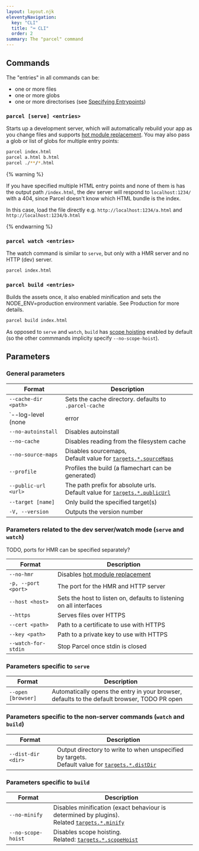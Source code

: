 ```yaml
---
layout: layout.njk
eleventyNavigation:
  key: "CLI"
  title: "⌨️ CLI"
  order: 2
summary: The "parcel" command
---
```


## Commands

The "entries" in all commands can be:
- one or more files
- one or more globs
- one or more directorises (see [Specifying Entrypoints](/getting-started/configuration/#specifying-entrypoints))

### `parcel [serve] <entries>`

Starts up a development server, which will automatically rebuild your app as you change files and supports [hot module replacement](/features/hmr/).
You may also pass a glob or list of globs for multiple entry points:

```bash
parcel index.html
parcel a.html b.html
parcel ./**/*.html
```

{% warning %}

If you have specified multiple HTML entry points and none of them is has the output path `/index.html`, the dev server will respond to `localhost:1234/` with a 404, since Parcel doesn't know which HTML bundle is the index.

In this case, load the file directly e.g. `http://localhost:1234/a.html` and `http://localhost:1234/b.html`

{% endwarning %}

### `parcel watch <entries>`

The watch command is similar to `serve`, but only with a HMR server and no HTTP (dev) server.

```bash
parcel index.html
```

### `parcel build <entries>`

Builds the assets once, it also enabled minification and sets the NODE_ENV=production environment variable. See Production for more details.

```bash
parcel build index.html
```

As opposed to `serve` and `watch`, `build` has [scope hoisting](/features/scope-hoisting) enabled by default (so the other commmands implicity specify `--no-scope-hoist`).

## Parameters

### General parameters

| Format                                       | Description                                                                                                                 |
| -------------------------------------------- | --------------------------------------------------------------------------------------------------------------------------- |
| `--cache-dir <path>`                         | Sets the cache directory. defaults to `.parcel-cache`                                                                       |
| `--log-level (none|error|warn|info|verbose)` | Sets the log level                                                                                                          |
| `--no-autoinstall`                           | Disables autoinstall                                                                                                        |
| `--no-cache`                                 | Disables reading from the filesystem cache                                                                                  |
| `--no-source-maps`                           | Disables sourcemaps, <br> Default value for [`targets.*.sourceMaps`](/getting-started/configuration/#sourcemap)              |
| `--profile`                                  | Profiles the build (a flamechart can be generated)                                                                          |
| `--public-url <url>`                         | The path prefix for absolute urls. <br> Default value for [`targets.*.publicUrl`](/getting-started/configuration/#targets-2) |
| `--target [name]`                            | Only build the specified target(s)                                                                                |
| `-V, --version`                              | Outputs the version number                                                                                                  |

### Parameters related to the dev server/watch mode (`serve` and `watch`)

TODO, ports for HMR can be specified separately?

| Format              | Description                                                         |
| ------------------- | ------------------------------------------------------------------- |
| `--no-hmr`          | Disables [hot module replacement](/features/hmr)                    |
| `-p, --port <port>` | The port for the HMR and HTTP server                                |
| `--host <host>`     | Sets the host to listen on, defaults to listening on all interfaces |
| `--https`           | Serves files over HTTPS                                             |
| `--cert <path>`     | Path to a certificate to use with HTTPS                             |
| `--key <path>`      | Path to a private key to use with HTTPS                             |
| `--watch-for-stdin` | Stop Parcel once stdin is closed                                    |

### Parameters specific to `serve`

| Format             | Description                                                                                  |
| ------------------ | -------------------------------------------------------------------------------------------- |
| `--open [browser]` | Automatically opens the entry in your browser, defaults to the default browser, TODO PR open |

### Parameters specific to the non-server commands (`watch` and `build`)

| Format             | Description                                                                                                                                      |
| ------------------ | ------------------------------------------------------------------------------------------------------------------------------------------------ |
| `--dist-dir <dir>` | Output directory to write to when unspecified by targets. <br> Default value for [`targets.*.distDir`](/getting-started/configuration/#targets-2) |

### Parameters specific to `build`

| Format             | Description                                                                                                                                   |
| ------------------ | --------------------------------------------------------------------------------------------------------------------------------------------- |
| `--no-minify`      | Disables minification (exact behaviour is determined by plugins). <br> Related [`targets.*.minify`](/getting-started/configuration/#targets-2) |
| `--no-scope-hoist` | Disables scope hoisting. <br> Related: [`targets.*.scopeHoist`](/getting-started/configuration/#targets-2)                                     |
